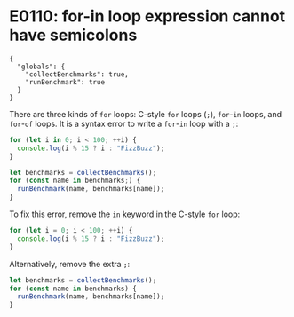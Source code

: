 # E0110: for-in loop expression cannot have semicolons

```config-for-examples
{
  "globals": {
    "collectBenchmarks": true,
    "runBenchmark": true
  }
}
```

There are three kinds of `for` loops: C-style `for` loops (`;`), `for`-`in`
loops, and `for`-`of` loops. It is a syntax error to write a `for`-`in` loop
with a `;`:

```javascript
for (let i in 0; i < 100; ++i) {
  console.log(i % 15 ? i : "FizzBuzz");
}

let benchmarks = collectBenchmarks();
for (const name in benchmarks;) {
  runBenchmark(name, benchmarks[name]);
}
```

To fix this error, remove the `in` keyword in the C-style `for` loop:

```javascript
for (let i = 0; i < 100; ++i) {
  console.log(i % 15 ? i : "FizzBuzz");
}
```

Alternatively, remove the extra `;`:

```javascript
let benchmarks = collectBenchmarks();
for (const name in benchmarks) {
  runBenchmark(name, benchmarks[name]);
}
```
